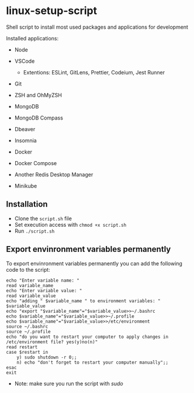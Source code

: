 # linux-setup-script
Shell script to install most used packages and applications for development

Installed applications:
* Node
* VSCode
  *   Extentions: ESLint, GitLens, Prettier, Codeium, Jest Runner

* Git
* ZSH and OhMyZSH
* MongoDB
* MongoDB Compass
* Dbeaver
* Insomnia
* Docker
* Docker Compose
* Another Redis Desktop Manager
* Minikube

## Installation
* Clone the `script.sh` file
* Set execution access with `chmod +x script.sh`
* Run `./script.sh`

## Export envinronment variables permanently
To export envinronment variables permanently you can add the following code to the script:

```shell
echo "Enter variable name: "
read variable_name
echo "Enter variable value: "
read variable_value
echo "adding " $variable_name " to environment variables: " $variable_value
echo "export "$variable_name"="$variable_value>>~/.bashrc
echo $variable_name"="$variable_value>>~/.profile
echo $variable_name"="$variable_value>>/etc/environment
source ~/.bashrc
source ~/.profile
echo "do you want to restart your computer to apply changes in /etc/environment file? yes(y)no(n)"
read restart
case $restart in
    y) sudo shutdown -r 0;;
    n) echo "don't forget to restart your computer manually";;
esac
exit
```
* Note: make sure you run the script with *sudo*

